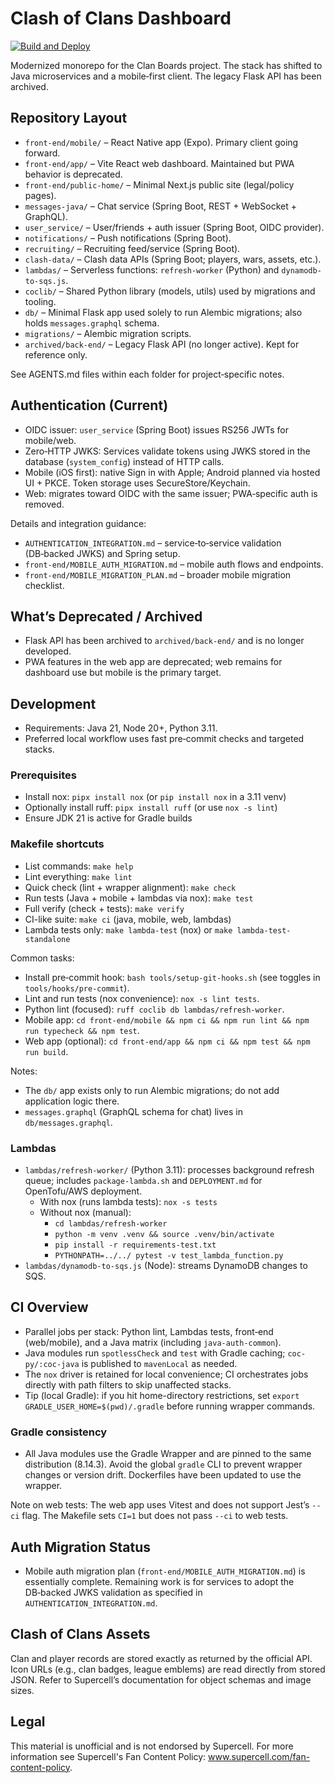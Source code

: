 # Clash of Clans Dashboard

[![Build and Deploy](https://github.com/ChangeinX/coc/actions/workflows/deploy.yml/badge.svg?branch=main)](https://github.com/ChangeinX/coc/actions/workflows/deploy.yml)

Modernized monorepo for the Clan Boards project. The stack has shifted to Java microservices and a mobile‑first client. The legacy Flask API has been archived.

## Repository Layout
- `front-end/mobile/` – React Native app (Expo). Primary client going forward.
- `front-end/app/` – Vite React web dashboard. Maintained but PWA behavior is deprecated.
- `front-end/public-home/` – Minimal Next.js public site (legal/policy pages).
- `messages-java/` – Chat service (Spring Boot, REST + WebSocket + GraphQL).
- `user_service/` – User/friends + auth issuer (Spring Boot, OIDC provider).
- `notifications/` – Push notifications (Spring Boot).
- `recruiting/` – Recruiting feed/service (Spring Boot).
- `clash-data/` – Clash data APIs (Spring Boot; players, wars, assets, etc.).
- `lambdas/` – Serverless functions: `refresh-worker` (Python) and `dynamodb-to-sqs.js`.
- `coclib/` – Shared Python library (models, utils) used by migrations and tooling.
- `db/` – Minimal Flask app used solely to run Alembic migrations; also holds `messages.graphql` schema.
- `migrations/` – Alembic migration scripts.
- `archived/back-end/` – Legacy Flask API (no longer active). Kept for reference only.

See AGENTS.md files within each folder for project‑specific notes.

## Authentication (Current)
- OIDC issuer: `user_service` (Spring Boot) issues RS256 JWTs for mobile/web.
- Zero‑HTTP JWKS: Services validate tokens using JWKS stored in the database (`system_config`) instead of HTTP calls.
- Mobile (iOS first): native Sign in with Apple; Android planned via hosted UI + PKCE. Token storage uses SecureStore/Keychain.
- Web: migrates toward OIDC with the same issuer; PWA‑specific auth is removed.

Details and integration guidance:
- `AUTHENTICATION_INTEGRATION.md` – service‑to‑service validation (DB‑backed JWKS) and Spring setup.
- `front-end/MOBILE_AUTH_MIGRATION.md` – mobile auth flows and endpoints.
- `front-end/MOBILE_MIGRATION_PLAN.md` – broader mobile migration checklist.

## What’s Deprecated / Archived
- Flask API has been archived to `archived/back-end/` and is no longer developed.
- PWA features in the web app are deprecated; web remains for dashboard use but mobile is the primary target.

## Development
- Requirements: Java 21, Node 20+, Python 3.11.
- Preferred local workflow uses fast pre‑commit checks and targeted stacks.

### Prerequisites
- Install nox: `pipx install nox` (or `pip install nox` in a 3.11 venv)
- Optionally install ruff: `pipx install ruff` (or use `nox -s lint`)
- Ensure JDK 21 is active for Gradle builds

### Makefile shortcuts
- List commands: `make help`
- Lint everything: `make lint`
- Quick check (lint + wrapper alignment): `make check`
- Run tests (Java + mobile + lambdas via nox): `make test`
- Full verify (check + tests): `make verify`
- CI-like suite: `make ci` (java, mobile, web, lambdas)
- Lambda tests only: `make lambda-test` (nox) or `make lambda-test-standalone`

Common tasks:
- Install pre‑commit hook: `bash tools/setup-git-hooks.sh` (see toggles in `tools/hooks/pre-commit`).
- Lint and run tests (nox convenience): `nox -s lint tests`.
- Python lint (focused): `ruff coclib db lambdas/refresh-worker`.
- Mobile app: `cd front-end/mobile && npm ci && npm run lint && npm run typecheck && npm test`.
- Web app (optional): `cd front-end/app && npm ci && npm test && npm run build`.

Notes:
- The `db/` app exists only to run Alembic migrations; do not add application logic there.
- `messages.graphql` (GraphQL schema for chat) lives in `db/messages.graphql`.

### Lambdas
- `lambdas/refresh-worker/` (Python 3.11): processes background refresh queue; includes `package-lambda.sh` and `DEPLOYMENT.md` for OpenTofu/AWS deployment.
  - With nox (runs lambda tests): `nox -s tests`
  - Without nox (manual):
    - `cd lambdas/refresh-worker`
    - `python -m venv .venv && source .venv/bin/activate`
    - `pip install -r requirements-test.txt`
    - `PYTHONPATH=../../ pytest -v test_lambda_function.py`
- `lambdas/dynamodb-to-sqs.js` (Node): streams DynamoDB changes to SQS.

## CI Overview
- Parallel jobs per stack: Python lint, Lambdas tests, front‑end (web/mobile), and a Java matrix (including `java-auth-common`).
- Java modules run `spotlessCheck` and `test` with Gradle caching; `coc-py/:coc-java` is published to `mavenLocal` as needed.
- The `nox` driver is retained for local convenience; CI orchestrates jobs directly with path filters to skip unaffected stacks.
 - Tip (local Gradle): if you hit home-directory restrictions, set `export GRADLE_USER_HOME=$(pwd)/.gradle` before running wrapper commands.

### Gradle consistency
- All Java modules use the Gradle Wrapper and are pinned to the same distribution (8.14.3). Avoid the global `gradle` CLI to prevent wrapper changes or version drift. Dockerfiles have been updated to use the wrapper.

Note on web tests: The web app uses Vitest and does not support Jest’s `--ci` flag. The Makefile sets `CI=1` but does not pass `--ci` to web tests.

## Auth Migration Status
- Mobile auth migration plan (`front-end/MOBILE_AUTH_MIGRATION.md`) is essentially complete. Remaining work is for services to adopt the DB‑backed JWKS validation as specified in `AUTHENTICATION_INTEGRATION.md`.

## Clash of Clans Assets
Clan and player records are stored exactly as returned by the official API. Icon URLs (e.g., clan badges, league emblems) are read directly from stored JSON. Refer to Supercell’s documentation for object schemas and image sizes.

## Legal
This material is unofficial and is not endorsed by Supercell. For more information see Supercell's Fan Content Policy: www.supercell.com/fan-content-policy.

